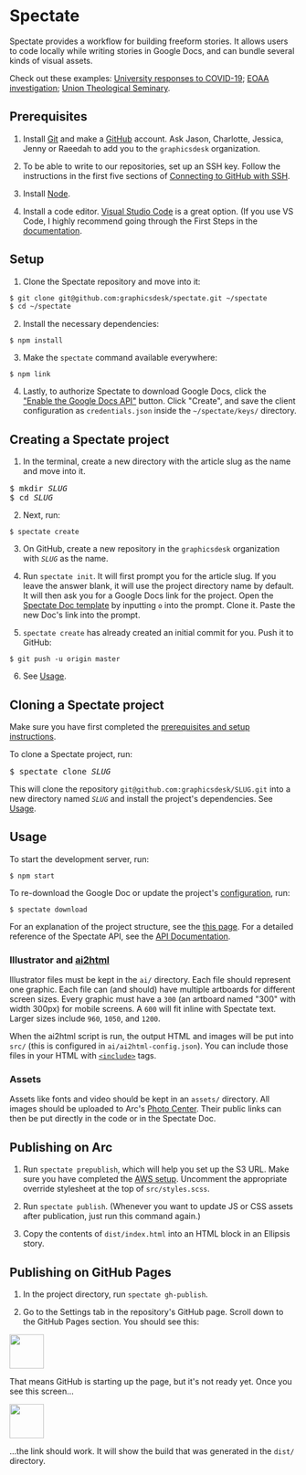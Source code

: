 # Spectate

Spectate provides a workflow for building freeform stories. It allows users to code locally while writing stories in Google Docs, and can bundle several kinds of visual assets.

Check out these examples: [University responses to COVID-19](https://www.columbiaspectator.com/news/2020/04/13/the-us-and-ivy-league-schools-were-late-to-respond-to-covid-19-data-shows-international-universities-did-better/); [EOAA investigation](https://www.columbiaspectator.com/eye-lead/2019/11/15/students-and-faculty-say-gender-based-harassment-and-discrimination-at-columbia-is-systemic-why-are-they-turning-away-from-the-system-built-to-address-it/); [Union Theological Seminary](https://github.com/graphicsdesk/uts).

## Prerequisites

1. Install [Git](https://git-scm.com/book/en/v2/Getting-Started-Installing-Git) and make a [GitHub](https://github.com) account. Ask Jason, Charlotte, Jessica, Jenny or Raeedah to add you to the `graphicsdesk` organization.

2. To be able to write to our repositories, set up an SSH key. Follow the instructions in the first five sections of [Connecting to GitHub with SSH](https://help.github.com/en/articles/connecting-to-github-with-ssh).

3. Install [Node](https://nodejs.org/en/).

4. Install a code editor. [Visual Studio Code](https://code.visualstudio.com) is a great option. (If you use VS Code, I highly recommend going through the First Steps in the [documentation](https://code.visualstudio.com/docs).

## Setup

1. Clone the Spectate repository and move into it:

```sh
$ git clone git@github.com:graphicsdesk/spectate.git ~/spectate
$ cd ~/spectate
```

2. Install the necessary dependencies:

```
$ npm install
```

3. Make the `spectate` command available everywhere:

```
$ npm link
```

4. Lastly, to authorize Spectate to download Google Docs, click the ["Enable the Google Docs API"](https://developers.google.com/docs/api/quickstart/nodejs) button. Click "Create", and save the client configuration as `credentials.json` inside the `~/spectate/keys/` directory.

## Creating a Spectate project

1. In the terminal, create a new directory with the article slug as the name and move into it.

<pre>
$ mkdir <var>SLUG</var>
$ cd <var>SLUG</var>
</pre>

2. Next, run:

```
$ spectate create
```

3. On GitHub, create a new repository in the `graphicsdesk` organization with _`SLUG`_ as the name.

4. Run `spectate init`. It will first prompt you for the article slug. If you leave the answer blank, it will use the project directory name by default. It will then ask you for a Google Docs link for the project. Open the [Spectate Doc template](https://docs.google.com/document/d/1JV2fVhKWMo1MHIJqL3oq10mRSOrWPO_iRnRkmD92N5g/edit) by inputting `o` into the prompt. Clone it. Paste the new Doc's link into the prompt.

5. `spectate create` has already created an initial commit for you. Push it to GitHub:

```
$ git push -u origin master
```

6. See [Usage](#usage).

## Cloning a Spectate project

Make sure you have first completed the [prerequisites and setup instructions](#prerequisites).

To clone a Spectate project, run:

<pre>
$ spectate clone <var>SLUG</var>
</pre>

This will clone the repository `git@github.com:graphicsdesk/SLUG.git` into a new directory named _`SLUG`_ and install the project's dependencies. See [Usage](#usage).

## Usage

To start the development server, run:

```
$ npm start
```

To re-download the Google Doc or update the project's [configuration](https://github.com/graphicsdesk/spectate/wiki/API-Documentation#spectate-config), run:

```
$ spectate download
```

For an explanation of the project structure, see the [this page](https://github.com/graphicsdesk/spectate/wiki/Project-Structure). For a detailed reference of the Spectate API, see the [API Documentation](https://github.com/graphicsdesk/spectate/wiki/API-Documentation).

### Illustrator and [ai2html](http://ai2html.org/)

Illustrator files must be kept in the `ai/` directory. Each file should represent one graphic. Each file can (and should) have multiple artboards for different screen sizes. Every graphic must have a `300` (an artboard named "300" with width 300px) for mobile screens. A `600` will fit inline with Spectate text. Larger sizes include `960`, `1050`, and `1200`.

When the ai2html script is run, the output HTML and images will be put into `src/` (this is configured in `ai/ai2html-config.json`). You can include those files in your HTML with [`<include>`](https://github.com/posthtml/posthtml-include) tags.

### Assets

Assets like fonts and video should be kept in an `assets/` directory. All images should be uploaded to Arc's [Photo Center](https://spectator.arcpublishing.com/photo/). Their public links can then be put directly in the code or in the Spectate Doc.

## Publishing on Arc

1. Run `spectate prepublish`, which will help you set up the S3 URL. Make sure you have completed the [AWS setup](https://github.com/graphicsdesk/spectate/wiki/API-Documentation#aws-setup). Uncomment the appropriate override stylesheet at the top of `src/styles.scss`.

2. Run `spectate publish`. (Whenever you want to update JS or CSS assets after publication, just run this command again.)

3. Copy the contents of `dist/index.html` into an HTML block in an Ellipsis story.

## Publishing on GitHub Pages

1. In the project directory, run `spectate gh-publish`.

2. Go to the Settings tab in the repository's GitHub page. Scroll down to the GitHub Pages section. You should see this:

<img height="60px" src="https://i.imgur.com/EFYIIXa.png" />

That means GitHub is starting up the page, but it's not ready yet. Once you see this screen…

<img height="60px" src="https://i.imgur.com/UgxOXKJ.png" />

…the link should work. It will show the build that was generated in the `dist/` directory.

